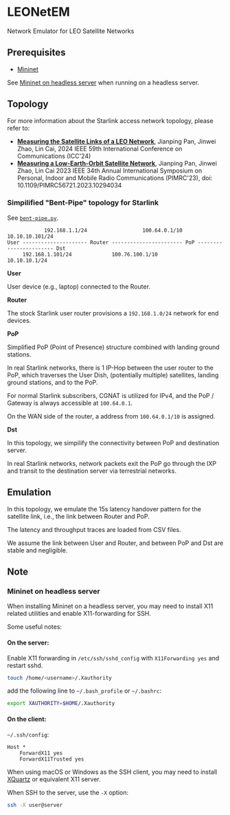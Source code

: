 # LEONetEM

Network Emulator for LEO Satellite Networks

## Prerequisites

* [Mininet](http://mininet.org/)

See [Mininet on headless server](#mininet-on-headless-server) when running on a headless server.

## Topology

For more information about the Starlink access network topology, please refer to:

* [**Measuring the Satellite Links of a LEO Network**](https://pan.uvic.ca/webb/download/file.php?id=42372), Jianping Pan, Jinwei Zhao, Lin Cai, 2024 IEEE 59th International Conference on Communications (ICC'24)
* [**Measuring a Low-Earth-Orbit Satellite Network**](https://ieeexplore.ieee.org/document/10294034), Jianping Pan, Jinwei Zhao, Lin Cai
2023 IEEE 34th Annual International Symposium on Personal, Indoor and Mobile Radio Communications (PIMRC'23), doi: 10.1109/PIMRC56721.2023.10294034

### Simpilified "Bent-Pipe" topology for Starlink

See [`bent-pipe.py`](./topology/bent-pipe.py).

```
            192.168.1.1/24                  100.64.0.1/10             10.10.10.101/24
User --------------------- Router ----------------------- PoP ----------------------- Dst
     192.168.1.101/24             100.76.100.1/10             10.10.10.1/24
```

**User**

User device (e.g., laptop) connected to the Router.

**Router**

The stock Starlink user router provisions a `192.168.1.0/24` network for end devices.

**PoP**

Simplified PoP (Point of Presence) structure combined with landing ground stations.

In real Starlink networks, there is 1 IP-Hop between the user router to the PoP, which traverses the User Dish, (potentially multiple) satellites, landing ground stations, and to the PoP.

For normal Starlink subscribers, CGNAT is utilized for IPv4, and the PoP / Gateway is always accessible at `100.64.0.1`.

On the WAN side of the router, a address from `100.64.0.1/10` is assigned.

**Dst**

In this topology, we simpilify the connectivity between PoP and destination server.

In real Starlink networks, network packets exit the PoP go through the IXP and transit to the destination server via terrestrial networks.

## Emulation

In this topology, we emulate the 15s latency handover pattern for the satellite link, i.e., the link between Router and PoP.

The latency and throughput traces are loaded from CSV files.

We assume the link between User and Router, and between PoP and Dst are stable and negligible.

## Note

### Mininet on headless server

When installing Mininet on a headless server, you may need to install X11 related utilities and enable X11-forwarding for SSH.

Some useful notes:

#### On the server:

Enable X11 forwarding in `/etc/ssh/sshd_config` with `X11Forwarding yes` and restart sshd.

```bash
touch /home/<username>/.Xauthority
```

add the following line to `~/.bash_profile` or `~/.bashrc`:

```bash
export XAUTHORITY=$HOME/.Xauthority
```

#### On the client:

`~/.ssh/config`:

```
Host *
    ForwardX11 yes
    ForwardX11Trusted yes
```

When using macOS or Windows as the SSH client, you may need to install [XQuartz](https://www.xquartz.org/) or equivalent X11 server.

When SSH to the server, use the `-X` option:

```bash
ssh -X user@server
```
